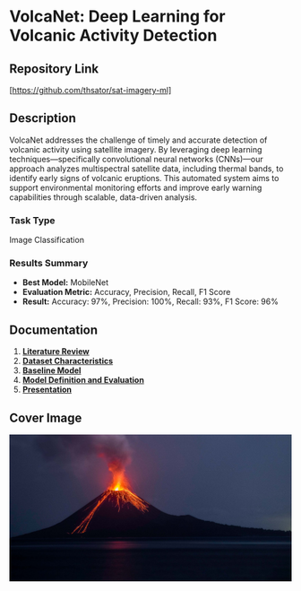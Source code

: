 # VolcaNet: Deep Learning for Volcanic Activity Detection

## Repository Link

[https://github.com/thsator/sat-imagery-ml]

## Description

VolcaNet addresses the challenge of timely and accurate detection of volcanic activity using satellite imagery. By leveraging deep learning techniques—specifically convolutional neural networks (CNNs)—our approach analyzes multispectral satellite data, including thermal bands, to identify early signs of volcanic eruptions. This automated system aims to support environmental monitoring efforts and improve early warning capabilities through scalable, data-driven analysis.

### Task Type

Image Classification

### Results Summary

- **Best Model:** MobileNet
- **Evaluation Metric:** Accuracy, Precision, Recall, F1 Score
- **Result:** Accuracy: 97%, Precision: 100%, Recall: 93%, F1 Score: 96%

## Documentation

1. **[Literature Review](0_LiteratureReview/README.md)**
2. **[Dataset Characteristics](1_DatasetCharacteristics/exploratory_data_analysis.ipynb)**
3. **[Baseline Model](2_BaselineModel/baseline_model.ipynb)**
4. **[Model Definition and Evaluation](3_Model/model_definition_evaluation)**
5. **[Presentation](4_Presentation/README.md)**

## Cover Image

![Project Cover Image](CoverImage/mt_ruang.jpg)
